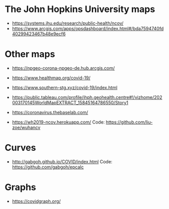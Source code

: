 # The John Hopkins University maps

- https://systems.jhu.edu/research/public-health/ncov/
- https://www.arcgis.com/apps/opsdashboard/index.html#/bda7594740fd40299423467b48e9ecf6

# Other maps

- https://npgeo-corona-npgeo-de.hub.arcgis.com/
- https://www.healthmap.org/covid-19/
- https://www.southern-stg.xyz/covid-19/index.html
- https://public.tableau.com/profile/ihph.geohealth.centre#!/vizhome/202003170145WorldMapEXTRACT_15845164786550/Story1
- https://coronavirus.thebaselab.com/

- https://wh2019-ncov.herokuapp.com/
Code: https://github.com/liu-zoe/wuhancv

# Curves

- http://gabgoh.github.io/COVID/index.html
Code: https://github.com/gabgoh/epcalc

# Graphs

- https://covidgraph.org/

